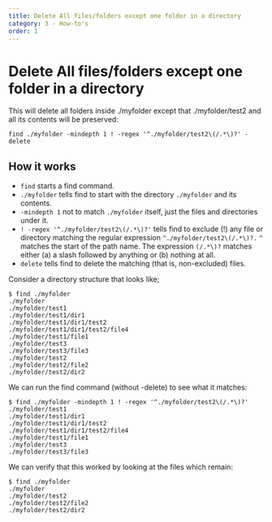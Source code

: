 ```yaml
---
title: Delete All files/folders except one folder in a directory
category: 3 - How-to's
order: 1
---
```


# Delete All files/folders except one folder in a directory

This will delete all folders inside ./myfolder except that ./myfolder/test2 and all its contents will be preserved:

```
find ./myfolder -mindepth 1 ! -regex '^./myfolder/test2\(/.*\)?' -delete
```

## How it works
- `find` starts a find command.
- `./myfolder` tells find to start with the directory `./myfolder` and its contents.
- `-mindepth 1` not to match `./myfolder` itself, just the files and directories under it.
- `! -regex '^./myfolder/test2\(/.*\)?'` tells find to exclude (!) any file or directory matching the regular expression `^./myfolder/test2\(/.*\)?.` `^` matches the start of the path name. The expression `(/.*\)?` matches either (a) a slash followed by anything or (b) nothing at all.
- `delete` tells find to delete the matching (that is, non-excluded) files.

Consider a directory structure that looks like;

```
$ find ./myfolder
./myfolder
./myfolder/test1
./myfolder/test1/dir1
./myfolder/test1/dir1/test2
./myfolder/test1/dir1/test2/file4
./myfolder/test1/file1
./myfolder/test3
./myfolder/test3/file3
./myfolder/test2
./myfolder/test2/file2
./myfolder/test2/dir2
```

We can run the find command (without -delete) to see what it matches:

```
$ find ./myfolder -mindepth 1 ! -regex '^./myfolder/test2\(/.*\)?'
./myfolder/test1
./myfolder/test1/dir1
./myfolder/test1/dir1/test2
./myfolder/test1/dir1/test2/file4
./myfolder/test1/file1
./myfolder/test3
./myfolder/test3/file3
```

We can verify that this worked by looking at the files which remain:

```
$ find ./myfolder
./myfolder
./myfolder/test2
./myfolder/test2/file2
./myfolder/test2/dir2
```